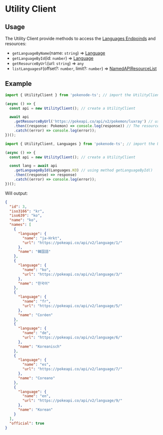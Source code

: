 # Utility Client

## Usage

The Utility Client provide methods to access the [Languages Endpoinds](https://pokeapi.co/docs/v2#languages-section) and resources:

- `getLanguageByName`(name: `string`) => [Language](typings/common-typings?id=language)
- `getLanguageById`(id: `number`) => [Language](typings/common-typings?id=language)
- `getResourceByUrl`(url: `string`) => `any`
- `listLanguagesF`(offset?: `number`, limit?: `number`) => [NamedAPIResourceList](typings/common-typings?id=named-api-resource-list)

## Example

```ts
import { UtilityClient } from 'pokenode-ts'; // import the UtilityClient

(async () => {
  const api = new UtilityClient(); // create a UtilityClient

  await api
    .getResourceByUrl('https://pokeapi.co/api/v2/pokemon/luxray') // using method getResourceByUrl() (pokemon endpoint)
    .then((response: Pokemon) => console.log(response)) // The resource will be a Pokemon (Luxray)
    .catch((error) => console.log(error));
})();
```

```js
import { UtilityClient, Languages } from 'pokenode-ts'; // import the UtilityClient

(async () => {
  const api = new UtilityClient(); // create a UtilityClient

  const lang = await api
    .getLanguageById(Languages.KO) // using method getLanguageById()
    .then((response) => response)
    .catch((error) => console.log(error));
})();
```

Will output:

```json
{
  "id": 3,
  "iso3166": "kr",
  "iso639": "ko",
  "name": "ko",
  "names": [
    {
      "language": {
        "name": "ja-Hrkt",
        "url": "https://pokeapi.co/api/v2/language/1/"
      },
      "name": "韓国語"
    },
    {
      "language": {
        "name": "ko",
        "url": "https://pokeapi.co/api/v2/language/3/"
      },
      "name": "한국어"
    },
    {
      "language": {
        "name": "fr",
        "url": "https://pokeapi.co/api/v2/language/5/"
      },
      "name": "Coréen"
    },
    {
      "language": {
        "name": "de",
        "url": "https://pokeapi.co/api/v2/language/6/"
      },
      "name": "Koreanisch"
    },
    {
      "language": {
        "name": "es",
        "url": "https://pokeapi.co/api/v2/language/7/"
      },
      "name": "Coreano"
    },
    {
      "language": {
        "name": "en",
        "url": "https://pokeapi.co/api/v2/language/9/"
      },
      "name": "Korean"
    }
  ],
  "official": true
}
```
